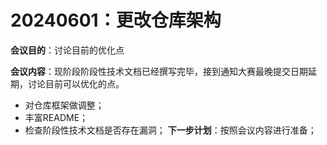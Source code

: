 # 20240601：更改仓库架构
**会议目的**：讨论目前的优化点

**会议内容**：现阶段阶段性技术文档已经撰写完毕，接到通知大赛最晚提交日期延期，讨论目前可以优化的点。
- 对仓库框架做调整；
- 丰富README；
- 检查阶段性技术文档是否存在漏洞；
**下一步计划**：按照会议内容进行准备；